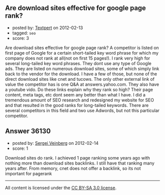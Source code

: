 ## Are download sites effective for google page rank?

- posted by: [Textpert](https://stackexchange.com/users/-1/16403-textpert) on 2012-02-13
- tagged: `seo`
- score: 3

Are download sites effective for google page rank?
A competitor is listed on first page of Google for a certain short-tailed key word phrase for which my company does not rank at all(not on first 15 pages!). I rank very high for several long-tailed key word phrases. They dont use any type of Google ads. They are listed on numerous download sites, some of which simply link back to the vendor for the download. I have a few of those, but none of the direct download sites like cnet and tucows.
The only other external link of value the competitor has is one Q&A at answers.yahoo.com.
They also have a youtube vido. Do these links explain why they rank so high? Their page content, meta tags, etc dont seem any better than what I have. I did a tremendous amount of SEO research and redesigned my website for SEO and that resulted in the good ranks for long-tailed keywords. There are several competitors in this field and two use Adwords, but not this particular competitor.


## Answer 36130

- posted by: [Sergei Veinberg](https://stackexchange.com/users/-1/14491-sergei-veinberg) on 2012-02-14
- score: 1

Download sites do rank. I achieved 1 page ranking some years ago with nothing more than download sites backlinks. I still have that ranking many years after. From memory, cnet does not offer a backlink, so its not important for pagerank



---

All content is licensed under the [CC BY-SA 3.0 license](https://creativecommons.org/licenses/by-sa/3.0/).
